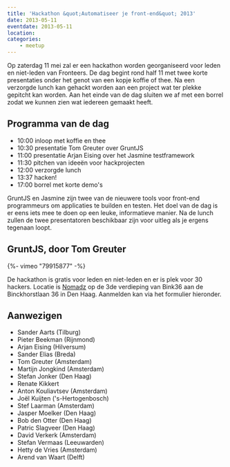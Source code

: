 ```yaml
---
title: 'Hackathon &quot;Automatiseer je front-end&quot; 2013'
date: 2013-05-11
eventdate: 2013-05-11
location:
categories:
    - meetup
---
```


Op zaterdag 11 mei zal er een hackathon worden georganiseerd voor leden en niet-leden van Fronteers. De dag begint rond half 11 met twee korte presentaties onder het genot van een kopje koffie of thee. Na een verzorgde lunch kan gehackt worden aan een project wat ter plekke gepitcht kan worden. Aan het einde van de dag sluiten we af met een borrel zodat we kunnen zien wat iedereen gemaakt heeft.

## Programma van de dag

-   10:00 inloop met koffie en thee
-   10:30 presentatie Tom Greuter over GruntJS
-   11:00 presentatie Arjan Eising over het Jasmine testframework
-   11:30 pitchen van ideeën voor hackprojecten
-   12:00 verzorgde lunch
-   13:37 hacken!
-   17:00 borrel met korte demo's

GruntJS en Jasmine zijn twee van de nieuwere tools voor front-end programmeurs om applicaties te builden en testen. Het doel van de dag is er eens iets mee te doen op een leuke, informatieve manier. Na de lunch zullen de twee presentatoren beschikbaar zijn voor uitleg als je ergens tegenaan loopt.

## GruntJS, door Tom Greuter

{%- vimeo "79915877" -%}

De hackathon is gratis voor leden en niet-leden en er is plek voor 30 hackers. Locatie is [Nomadz](http://nomadz.nl) op de 3de verdieping van Bink36 aan de Binckhorstlaan 36 in Den Haag. Aanmelden kan via het formulier hieronder.

## Aanwezigen

-   Sander Aarts (Tilburg)
-   Pieter Beekman (Rijnmond)
-   Arjan Eising (Hilversum)
-   Sander Elias (Breda)
-   Tom Greuter (Amsterdam)
-   Martijn Jongkind (Amsterdam)
-   Stefan Jonker (Den Haag)
-   Renate Kikkert
-   Anton Kouliavtsev (Amsterdam)
-   Joël Kuijten ('s-Hertogenbosch)
-   Stef Laarman (Amsterdam)
-   Jasper Moelker (Den Haag)
-   Bob den Otter (Den Haag)
-   Patric Slagveer (Den Haag)
-   David Verkerk (Amsterdam)
-   Stefan Vermaas (Leeuwarden)
-   Hetty de Vries (Amsterdam)
-   Arend van Waart (Delft)
